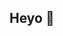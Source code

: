 ## Heyo 👾
<!--
![opacity:.5](https://raw.githubusercontent.com/jadissa/jadissa/refs/heads/main/images/bg.png#MediumOpacity)

![Top Langs](https://github-readme-stats.vercel.app/api/top-langs/?username=jadissa&theme=synthwave)

![Jadissa's GitHub stats](https://github-readme-stats.vercel.app/api?username=jadissa&show_icons=true&theme=synthwave)

**jadissa/jadissa** is a ✨ _special_ ✨ repository because its `README.md` (this file) appears on your GitHub profile.

Here are some ideas to get you started:

- 🔭 I’m currently working on ...
- 🌱 I’m currently learning ...
- 👯 I’m looking to collaborate on ...
- 🤔 I’m looking for help with ...
- 💬 Ask me about ...
- 📫 How to reach me: ...
- 😄 Pronouns: ...
- ⚡ Fun fact: ...
-->